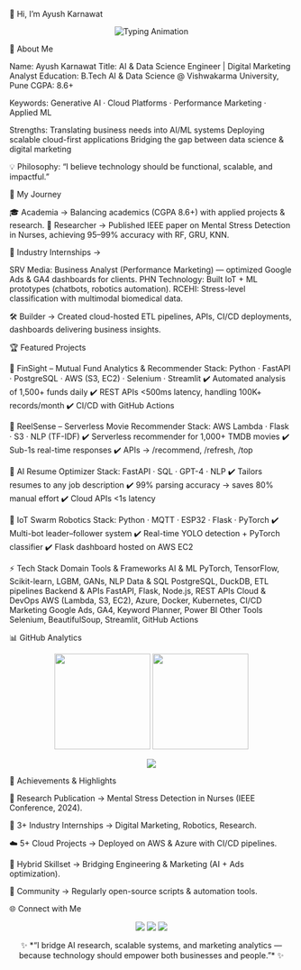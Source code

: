 👋 Hi, I’m Ayush Karnawat
<p align="center"> <img src="https://readme-typing-svg.herokuapp.com?font=Fira+Code&size=28&duration=3000&pause=1000&color=00C3FF&center=true&vCenter=true&width=900&lines=AI+%26+Data+Science+Engineer;Digital+Marketing+Analyst;Cloud+%7C+ML+%7C+Generative+AI+%7C+Analytics;Turning+Ideas+Into+Impactful+Systems" alt="Typing Animation" /> </p>

🔎 About Me

Name: Ayush Karnawat
Title: AI & Data Science Engineer | Digital Marketing Analyst
Education: B.Tech AI & Data Science @ Vishwakarma University, Pune
CGPA: 8.6+

Keywords: Generative AI · Cloud Platforms · Performance Marketing · Applied ML

Strengths:
Translating business needs into AI/ML systems
Deploying scalable cloud-first applications
Bridging the gap between data science & digital marketing

💡 Philosophy: “I believe technology should be functional, scalable, and impactful.”

🚀 My Journey

🎓 Academia → Balancing academics (CGPA 8.6+) with applied projects & research.
📑 Researcher → Published IEEE paper on Mental Stress Detection in Nurses, achieving 95–99% accuracy with RF, GRU, KNN.

💼 Industry Internships →

SRV Media: Business Analyst (Performance Marketing) — optimized Google Ads & GA4 dashboards for clients.
PHN Technology: Built IoT + ML prototypes (chatbots, robotics automation).
RCEHI: Stress-level classification with multimodal biomedical data.

🛠️ Builder → Created cloud-hosted ETL pipelines, APIs, CI/CD deployments, dashboards delivering business insights.

🏆 Featured Projects

🔹 FinSight – Mutual Fund Analytics & Recommender
Stack: Python · FastAPI · PostgreSQL · AWS (S3, EC2) · Selenium · Streamlit
✔️ Automated analysis of 1,500+ funds daily
✔️ REST APIs <500ms latency, handling 100K+ records/month
✔️ CI/CD with GitHub Actions

🔹 ReelSense – Serverless Movie Recommender
Stack: AWS Lambda · Flask · S3 · NLP (TF-IDF)
✔️ Serverless recommender for 1,000+ TMDB movies
✔️ Sub-1s real-time responses
✔️ APIs → /recommend, /refresh, /top

🔹 AI Resume Optimizer
Stack: FastAPI · SQL · GPT-4 · NLP
✔️ Tailors resumes to any job description
✔️ 99% parsing accuracy → saves 80% manual effort
✔️ Cloud APIs <1s latency

🔹 IoT Swarm Robotics
Stack: Python · MQTT · ESP32 · Flask · PyTorch
✔️ Multi-bot leader–follower system
✔️ Real-time YOLO detection + PyTorch classifier
✔️ Flask dashboard hosted on AWS EC2

⚡ Tech Stack
Domain	Tools & Frameworks
AI & ML	PyTorch, TensorFlow, Scikit-learn, LGBM, GANs, NLP
Data & SQL	PostgreSQL, DuckDB, ETL pipelines
Backend & APIs	FastAPI, Flask, Node.js, REST APIs
Cloud & DevOps	AWS (Lambda, S3, EC2), Azure, Docker, Kubernetes, CI/CD
Marketing	Google Ads, GA4, Keyword Planner, Power BI
Other Tools	Selenium, BeautifulSoup, Streamlit, GitHub Actions

📊 GitHub Analytics
<p align="center"> <img src="https://github-readme-stats.vercel.app/api?username=akprettyboi&show_icons=true&theme=radical" height="170" /> <img src="https://github-readme-streak-stats.herokuapp.com/?user=akprettyboi&theme=tokyonight" height="170" /> </p> <p align="center"> <img src="https://github-profile-trophy.vercel.app/?username=akprettyboi&theme=monokai&no-frame=true&row=1&column=6" /> </p>
🏅 Achievements & Highlights

📄 Research Publication → Mental Stress Detection in Nurses (IEEE Conference, 2024).

💼 3+ Industry Internships → Digital Marketing, Robotics, Research.

☁️ 5+ Cloud Projects → Deployed on AWS & Azure with CI/CD pipelines.

🎯 Hybrid Skillset → Bridging Engineering & Marketing (AI + Ads optimization).

🧩 Community → Regularly open-source scripts & automation tools.

🌐 Connect with Me
<p align="center"> <a href="https://linkedin.com/in/ayush-karnawat"><img src="https://img.shields.io/badge/-LinkedIn-blue?style=for-the-badge&logo=linkedin" /></a> <a href="mailto:ayushkarnawat@example.com"><img src="https://img.shields.io/badge/-Email-red?style=for-the-badge&logo=gmail" /></a> <a href="https://github.com/akprettyboi"><img src="https://img.shields.io/badge/-GitHub-black?style=for-the-badge&logo=github" /></a> </p>
<p align="center">✨ *“I bridge AI research, scalable systems, and marketing analytics — because technology should empower both businesses and people.”* ✨</p
